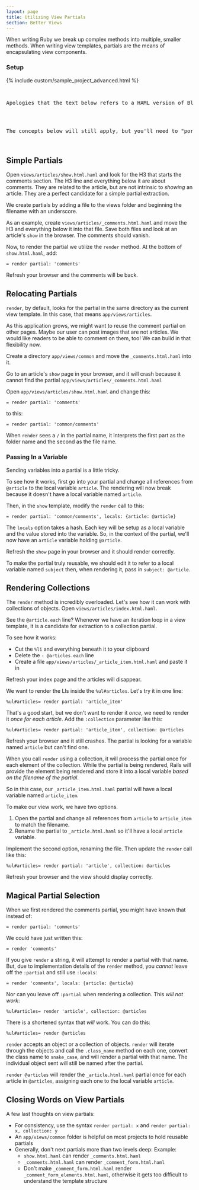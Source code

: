 ```yaml
---
layout: page
title: Utilizing View Partials
section: Better Views
---
```


When writing Ruby we break up complex methods into multiple, smaller methods. When writing view templates, partials are the means of encapsulating view components.

### Setup

{% include custom/sample_project_advanced.html %}

<pre class="note">
  <p>Apologies that the text below refers to a HAML version of Blogger. If you haven't completed the "ERB and HAML" tutorial/exercises, your project will still have ERB.</p>
  <p>The concepts below will still apply, but you'll need to "port" the examples from HAML to ERB.</p>
</pre>

## Simple Partials

Open `views/articles/show.html.haml` and look for the H3 that starts the comments section. The H3 line and everything below it are about comments. They are related to the article, but are not intrinsic to *showing* an article. They are a perfect candidate for a simple partial extraction.

We create partials by adding a file to the views folder and beginning the filename with an underscore.

As an example, create `views/articles/_comments.html.haml` and move the H3 and everything below it into that file. Save both files and look at an article's `show` in the browser. The comments should vanish.

Now, to render the partial we utilize the `render` method. At the bottom of `show.html.haml`, add:

```haml
= render partial: 'comments'
```

Refresh your browser and the comments will be back. 

## Relocating Partials

`render`, by default, looks for the partial in the same directory as the current view template. In this case, that means `app/views/articles`.

As this application grows, we might want to reuse the comment partial on other pages. Maybe our user can post images that are not articles. We would like readers to be able to comment on them, too! We can build in that flexibility now.

Create a directory `app/views/common` and move the `_comments.html.haml` into it.

Go to an article's `show` page in your browser, and it will crash because it cannot find the partial `app/views/articles/_comments.html.haml`

Open `app/views/articles/show.html.haml` and change this:

```haml
= render partial: 'comments'
```

to this:

```haml
= render partial: 'common/comments'
```

When `render` sees a `/` in the partial name, it interprets the first part as the folder name and the second as the file name.

### Passing In a Variable

Sending variables into a partial is a little tricky.

To see how it works, first go into your partial and change all references from `@article` to the local variable `article`. The rendering will now break because it doesn't have a local variable named `article`.

Then, in the `show` template, modify the `render` call to this:

```haml
= render partial: 'common/comments', locals: {article: @article}
```

The `locals` option takes a hash. Each key will be setup as a local variable and the value stored into the variable. So, in the context of the partial, we'll now have an `article` variable holding `@article`.

Refresh the `show` page in your browser and it should render correctly.

To make the partial truly reusable, we should edit it to refer to a local variable named `subject` then, when rendering it, pass in `subject: @article`.

## Rendering Collections

The `render` method is incredibly overloaded. Let's see how it can work with collections of objects. Open `views/articles/index.html.haml`.

See the `@article.each` line? Whenever we have an iteration loop in a view template, it is a candidate for extraction to a collection partial. 

To see how it works:

* Cut the `%li` and everything beneath it to your clipboard
* Delete the `- @articles.each` line
* Create a file `app/views/articles/_article_item.html.haml` and paste it in

Refresh your index page and the articles will disappear.

We want to render the LIs inside the `%ul#articles`. Let's try it in one line:

```haml
%ul#articles= render partial: 'article_item'
```

That's a good start, but we don't want to render it *once*, we need to render it *once for each article*. Add the `:collection` parameter like this:

```haml
%ul#articles= render partial: 'article_item', collection: @articles
```

Refresh your browser and it still crashes. The partial is looking for a variable named `article` but can't find one. 

When you call `render` using a collection, it will process the partial once for each element of the collection. While the partial is being rendered, Rails will provide the element being rendered and store it into a local variable *based on the filename of the partial*.

So in this case, our `_article_item.html.haml` partial will have a local variable named `article_item`.

To make our view work, we have two options.

1. Open the partial and change all references from `article` to `article_item` to match the filename.
2. Rename the partial to `_article.html.haml` so it'll have a local `article` variable.

Implement the second option, renaming the file. Then update the `render` call like this:

```haml
%ul#articles= render partial: 'article', collection: @articles
```

Refresh your browser and the view should display correctly.

## Magical Partial Selection

When we first rendered the comments partial, you might have known that instead of:

```haml
= render partial: 'comments'
```

We could have just written this:

```haml
= render 'comments'
```

If you give `render` a string, it will attempt to render a partial with that name. But, due to implementation details of the `render` method, you *cannot* leave off the `:partial` and still use `:locals`:

```haml
= render 'comments', locals: {article: @article}
```

Nor can you leave off `:partial` when rendering a collection. This *will not work*:

```haml
%ul#articles= render 'article', collection: @articles
```

There is a shortened syntax that *will* work. You can do this:

```haml
%ul#articles= render @articles
```

`render` accepts an object or a collection of objects. `render` will iterate through the objects and call the `.class_name` method on each one, convert the class name to `snake_case`, and will render a partial with that name. The individual object sent will still be named after the partial.

`render @articles` will render the `_article.html.haml` partial once for each article in `@articles`, assigning each one to the local variable `article`.

## Closing Words on View Partials

A few last thoughts on view partials:

* For consistency, use the syntax `render partial: x` and `render partial: x, collection: y`
* An `app/views/common` folder is helpful on most projects to hold reusable partials
* Generally, don't next partials more than two levels deep: 
  Example:
  * `show.html.haml` can render `_comments.html.haml`
  * `_comments.html.haml` can render `_comment_form.html.haml`
  * Don't make `_comment_form.html.haml` render `_comment_form_elements.html.haml`, otherwise it gets too difficult to understand the template structure
